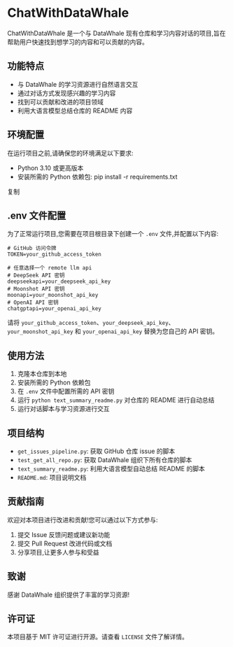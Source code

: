 # ChatWithDataWhale

ChatWithDataWhale 是一个与 DataWhale 现有仓库和学习内容对话的项目,旨在帮助用户快速找到想学习的内容和可以贡献的内容。

## 功能特点

- 与 DataWhale 的学习资源进行自然语言交互
- 通过对话方式发现感兴趣的学习内容
- 找到可以贡献和改进的项目领域
- 利用大语言模型总结仓库的 README 内容

## 环境配置

在运行项目之前,请确保您的环境满足以下要求:

- Python 3.10 或更高版本
- 安装所需的 Python 依赖包:
pip install -r requirements.txt

复制

## .env 文件配置

为了正常运行项目,您需要在项目根目录下创建一个 `.env` 文件,并配置以下内容:

```
# GitHub 访问令牌
TOKEN=your_github_access_token

# 任意选择一个 remote llm api
# DeepSeek API 密钥
deepseekapi=your_deepseek_api_key
# Moonshot API 密钥
moonapi=your_moonshot_api_key
# OpenAI API 密钥
chatgptapi=your_openai_api_key
```

请将 `your_github_access_token`、`your_deepseek_api_key`、`your_moonshot_api_key` 和 `your_openai_api_key` 替换为您自己的 API 密钥。

## 使用方法

1. 克隆本仓库到本地
2. 安装所需的 Python 依赖包
3. 在 `.env` 文件中配置所需的 API 密钥
4. 运行 `python text_summary_readme.py` 对仓库的 README 进行自动总结
5. 运行对话脚本与学习资源进行交互

## 项目结构

- `get_issues_pipeline.py`: 获取 GitHub 仓库 issue 的脚本
- `test_get_all_repo.py`: 获取 DataWhale 组织下所有仓库的脚本 
- `text_summary_readme.py`: 利用大语言模型自动总结 README 的脚本
- `README.md`: 项目说明文档

## 贡献指南

欢迎对本项目进行改进和贡献!您可以通过以下方式参与:

1. 提交 Issue 反馈问题或建议新功能
2. 提交 Pull Request 改进代码或文档
3. 分享项目,让更多人参与和受益

## 致谢

感谢 DataWhale 组织提供了丰富的学习资源!

## 许可证

本项目基于 MIT 许可证进行开源。请查看 `LICENSE` 文件了解详情。